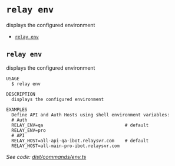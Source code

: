 `relay env`
===========

displays the configured environment

* [`relay env`](#relay-env)

## `relay env`

displays the configured environment

```
USAGE
  $ relay env

DESCRIPTION
  displays the configured environment

EXAMPLES
  Define API and Auth Hosts using shell environment variables:
  # Auth
  RELAY_ENV=qa                               # default
  RELAY_ENV=pro
  # API
  RELAY_HOST=all-api-qa-ibot.relaysvr.com    # default
  RELAY_HOST=all-main-pro-ibot.relaysvr.com
```

_See code: [dist/commands/env.ts](https://github.com/relaypro/relay-cli/blob/v0.2.4/dist/commands/env.ts)_
